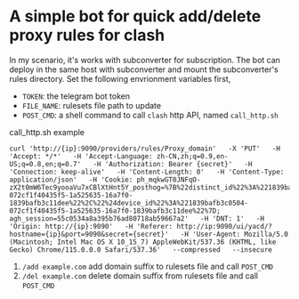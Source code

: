 # A simple bot for quick add/delete proxy rules for clash

In my scenario, it's works with subconverter for subscription. The bot can deploy in the same host with subconverter and mount the subconverter's rules directory.
Set the following envrionment variables first,
- `TOKEN`: the telegram bot token
- `FILE_NAME`: rulesets file path to update
- `POST_CMD`: a shell command to call `clash` http API, named `call_http.sh`

call_http.sh example
```shell
curl 'http://{ip}:9090/providers/rules/Proxy_domain'   -X 'PUT'   -H 'Accept: */*'   -H 'Accept-Language: zh-CN,zh;q=0.9,en-US;q=0.8,en;q=0.7'   -H 'Authorization: Bearer {secret}'   -H 'Connection: keep-alive'   -H 'Content-Length: 0'   -H 'Content-Type: application/json'   -H 'Cookie: ph_mqkwGT0JNFqO-zX2t0mW6Tec9yooaVu7xCBlXtHnt5Y_posthog=%7B%22distinct_id%22%3A%221839bafb3c0504-072cf1f40435f5-1a525635-16a7f0-1839bafb3c11dee%22%2C%22%24device_id%22%3A%221839bafb3c0504-072cf1f40435f5-1a525635-16a7f0-1839bafb3c11dee%22%7D; agh_session=55c0534a8a395b76ad80718ab59667a2'   -H 'DNT: 1'   -H 'Origin: http://{ip}:9090'   -H 'Referer: http://ip:9090/ui/yacd/?hostname={ip}&port=9090&secret={secret}'   -H 'User-Agent: Mozilla/5.0 (Macintosh; Intel Mac OS X 10_15_7) AppleWebKit/537.36 (KHTML, like Gecko) Chrome/115.0.0.0 Safari/537.36'   --compressed   --insecure
```

1. `/add example.com` add domain suffix to rulesets file and call `POST_CMD`
2. `/del example.com` delete domain suffix from rulesets file and call `POST_CMD`
